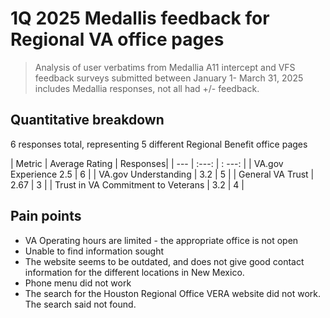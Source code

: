 # 1Q 2025 Medallis feedback for Regional VA office pages
> Analysis of user verbatims from Medallia A11 intercept and VFS feedback surveys submitted between January 1- March 31, 2025 includes Medallia responses, not all had +/- feedback.

## Quantitative breakdown

6 responses total, representing 5 different Regional Benefit office pages

| Metric	| Average Rating |	Responses|
| --- | :---: | : ---: | 
| VA.gov Experience	2.5 | 6 | 
| VA.gov Understanding	| 3.2 | 5 |
| General VA Trust | 2.67 | 3 | 
| Trust in VA Commitment to Veterans	| 3.2 | 4 | 

## Pain points
- VA Operating hours are limited - the appropriate office is not open
- Unable to find information sought
- The website seems to be outdated, and does not give good contact information for the different locations in New Mexico.
- Phone menu did not work
- The search for the Houston Regional Office VERA website did not work. The search said not found.
